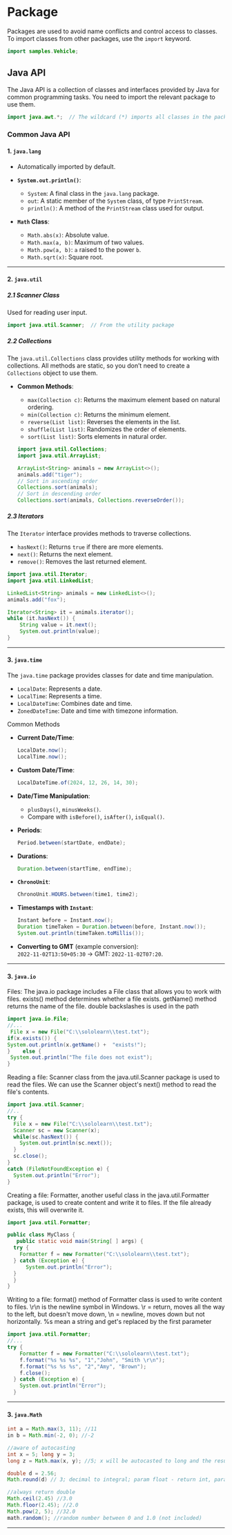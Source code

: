 # Package

Packages are used to avoid name conflicts and control access to classes. To import classes from other packages, use the `import` keyword.  

```java
import samples.Vehicle;
```

## Java API

The Java API is a collection of classes and interfaces provided by Java for common programming tasks. You need to import the relevant package to use them.  

```java
import java.awt.*;  // The wildcard (*) imports all classes in the package
```

### Common Java API

#### 1. `java.lang`

- Automatically imported by default.  
- **`System.out.println()`**:  
  - `System`: A final class in the `java.lang` package.  
  - `out`: A static member of the `System` class, of type `PrintStream`.  
  - `println()`: A method of the `PrintStream` class used for output.

- **`Math` Class**:
  - `Math.abs(x)`: Absolute value.  
  - `Math.max(a, b)`: Maximum of two values.  
  - `Math.pow(a, b)`: `a` raised to the power `b`.  
  - `Math.sqrt(x)`: Square root.

---

#### 2. `java.util`

##### 2.1 **Scanner Class**

Used for reading user input.  

```java
import java.util.Scanner;  // From the utility package
```

##### 2.2 Collections  

The `java.util.Collections` class provides utility methods for working with collections. All methods are static, so you don’t need to create a `Collections` object to use them.

- **Common Methods**:
  - `max(Collection c)`: Returns the maximum element based on natural ordering.
  - `min(Collection c)`: Returns the minimum element.
  - `reverse(List list)`: Reverses the elements in the list.
  - `shuffle(List list)`: Randomizes the order of elements.
  - `sort(List list)`: Sorts elements in natural order.

  ```java
  import java.util.Collections;
  import java.util.ArrayList;

  ArrayList<String> animals = new ArrayList<>();
  animals.add("tiger");
  // Sort in ascending order
  Collections.sort(animals);
  // Sort in descending order
  Collections.sort(animals, Collections.reverseOrder());
  ```

##### 2.3 Iterators  

The `Iterator` interface provides methods to traverse collections.  

- `hasNext()`: Returns `true` if there are more elements.
- `next()`: Returns the next element.  
- `remove()`: Removes the last returned element.


```java
import java.util.Iterator;
import java.util.LinkedList;

LinkedList<String> animals = new LinkedList<>();
animals.add("fox");

Iterator<String> it = animals.iterator();    
while (it.hasNext()) {      
    String value = it.next();     
    System.out.println(value);       
}
```

---

#### 3. `java.time`

The `java.time` package provides classes for date and time manipulation.

- `LocalDate`: Represents a date.
- `LocalTime`: Represents a time.
- `LocalDateTime`: Combines date and time.
- `ZonedDateTime`: Date and time with timezone information.

Common Methods

- **Current Date/Time**:  

  ```java
  LocalDate.now();
  LocalTime.now();
  ```

- **Custom Date/Time**:  

  ```java
  LocalDateTime.of(2024, 12, 26, 14, 30);
  ```

- **Date/Time Manipulation**:  
  - `plusDays()`, `minusWeeks()`.  
  - Compare with `isBefore()`, `isAfter()`, `isEqual()`.

- **Periods**:  

  ```java
  Period.between(startDate, endDate);
  ```

- **Durations**:  

  ```java
  Duration.between(startTime, endTime);
  ```

- **`ChronoUnit`**:  

  ```java
  ChronoUnit.HOURS.between(time1, time2);
  ```

- **Timestamps with `Instant`**:  

  ```java
  Instant before = Instant.now();
  Duration timeTaken = Duration.between(before, Instant.now());
  System.out.println(timeTaken.toMillis());
  ```

- **Converting to GMT** (example conversion):  
  `2022-11-02T13:50+05:30` → GMT: `2022-11-02T07:20`.  

---

#### 3. `java.io`

Files: The java.io package includes a File class that allows you to work with files. exists() method determines whether a file exists. getName() method returns the name of the file. double backslashes is used in the path

```java
import java.io.File;
//...
 File x = new File("C:\\sololearn\\test.txt");    
if(x.exists()) {     
System.out.println(x.getName() +  "exists!");    
}    else {     
 System.out.println("The file does not exist");   
}
```

Reading a file: Scanner class from the java.util.Scanner package is used to read the files. We can use the Scanner object's next() method to read the file's contents.

```java
import java.util.Scanner;
//..
try {  
  File x = new File("C:\\sololearn\\test.txt");  
  Scanner sc = new Scanner(x);  
  while(sc.hasNext()) {    
    System.out.println(sc.next());  
  }  
  sc.close();
} 
catch (FileNotFoundException e) {  
  System.out.println("Error");
}
```

Creating a file: Formatter, another useful class in the java.util.Formatter package, is used to create content and write it to files. If the file already exists, this will overwrite it.

```java
import java.util.Formatter;

public class MyClass {
   public static void main(String[ ] args) {
  try {
    Formatter f = new Formatter("C:\\sololearn\\test.txt");
  } catch (Exception e) {
      System.out.println("Error");
  }
  }
}
```

Writing to a file: format() method of Formatter class is used to write content to files. \r\n is the newline symbol in Windows. \r = return, moves all the way to the left, but doesn't move down, \n = newline, moves down but not horizontally. %s mean a string and get's replaced by the first parameter

```java
import java.util.Formatter;
//... 
try {
    Formatter f = new Formatter("C:\\sololearn\\test.txt");
    f.format("%s %s %s", "1","John", "Smith \r\n");
    f.format("%s %s %s", "2","Amy", "Brown");
    f.close();    
  } catch (Exception e) {
    System.out.println("Error");
  }
  ```

---

#### 3. `java.Math`

```java
int a = Math.max(3, 11); //11
in b = Math.min(-2, 0); //-2

//aware of autocasting
int x = 5; long y = 3;
long z = Math.max(x, y); //5; x will be autocasted to long and the result will be long

double d = 2.56;
Math.round(d) // 3; decimal to integral; param float - return int, param double - return long

//always return double
Math.ceil(2.45) //3.0
Math.floor(2.45); //2.0
Math.pow(2, 5); //32.0
math.random(); //random number between 0 and 1.0 (not included)
```

---
